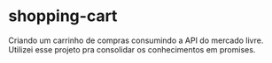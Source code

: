 # shopping-cart
Criando um carrinho de compras consumindo a API do mercado livre. Utilizei esse projeto pra consolidar os conhecimentos em promises.
